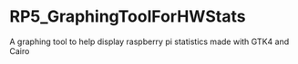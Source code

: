 # RP5_GraphingToolForHWStats
A graphing tool to help display raspberry pi statistics made with GTK4 and Cairo
